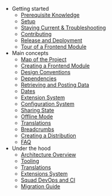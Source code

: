 <!-- markdown-link-check-disable -->
<!-- Absolute links fail markdown-link-check. That's okay because this
     file isn't meant to be viewed outside docsify. -->
- Getting started
  - [Prerequisite Knowledge](/getting_started/prerequisites.md)
  - [Setup](/getting_started/setup.md)
  - [Staying Current & Troubleshooting](/getting_started/troubleshooting.md)
  - [Contributing](/getting_started/contributing.md)
  - [Release and Deployment](/getting_started/release_and_deployment.md)
  - [Tour of a Frontend Module](/getting_started/tour.md)
- Main concepts
  - [Map of the Project](/main/map.md)
  - [Creating a Frontend Module](/main/creating_a_microfrontend.md)
  - [Design Conventions](/main/carbon.md)
  - [Dependencies](/main/deps.md)
  - [Retrieving and Posting Data](/main/data.md)
  - [Dates](/main/dates.md)
  - [Extension System](/main/extensions.md)
  - [Configuration System](/main/config.md)
  - [Sharing State](/main/state.md)
  - [Offline Mode](/main/offline.md)
  - [Translations](/main/translations.md)
  - [Breadcrumbs](/main/breadcrumbs.md)
  - [Creating a Distribution](/main/distribution.md)
  - [FAQ](/main/faq.md)
- Under the hood
  - [Architecture Overview](/under_the_hood/architecture.md)
  - [Tooling](/under_the_hood/tooling.md)
  - [Translations](/under_the_hood/translations.md)
  - [Extensions System](/under_the_hood/extensions.md)
  - [Squad DevOps and CI](/under_the_hood/squad_devops.md)
  - [Migration Guide](/under_the_hood/migration_guide.md)
<!-- markdown-link-check-enable-->
